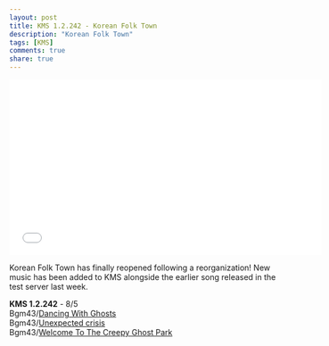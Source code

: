```yaml
---
layout: post
title: KMS 1.2.242 - Korean Folk Town
description: "Korean Folk Town"
tags: [KMS]
comments: true
share: true
---
```


<iframe width="560" height="315" src="//www.youtube.com/embed/videoseries?list=PLARr36qkoiWbxWFM88bH6cvT0L8IOKNvl&index=1" frameborder="0" allowfullscreen></iframe>

Korean Folk Town has finally reopened following a reorganization!
New music has been added to KMS alongside the earlier song released in the test server last week.  

<b>KMS 1.2.242</b> - 8/5  
Bgm43/<a href="http://youtu.be/vX0bkXNtX0g">Dancing With Ghosts</a>  
Bgm43/<a href="http://youtu.be/bmkAphpVa0s">Unexpected crisis</a>  
Bgm43/<a href="http://youtu.be/UHBxoHVKePs">Welcome To The Creepy Ghost Park</a>  
